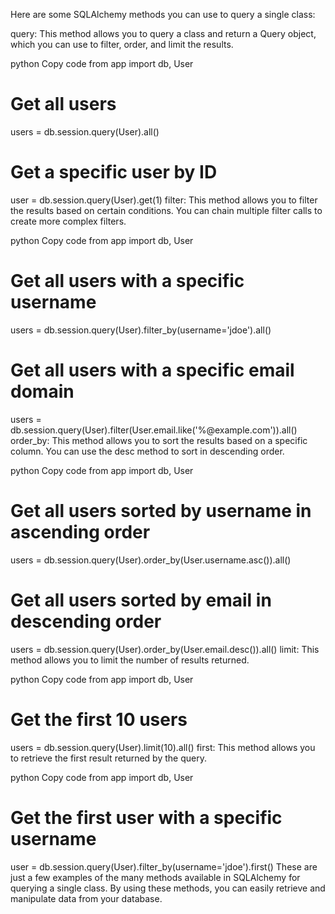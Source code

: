 Here are some SQLAlchemy methods you can use to query a single class:

query: This method allows you to query a class and return a Query object, which you can use to filter, order, and limit the results.

python
Copy code
from app import db, User

# Get all users
users = db.session.query(User).all()

# Get a specific user by ID
user = db.session.query(User).get(1)
filter: This method allows you to filter the results based on certain conditions. You can chain multiple filter calls to create more complex filters.

python
Copy code
from app import db, User

# Get all users with a specific username
users = db.session.query(User).filter_by(username='jdoe').all()

# Get all users with a specific email domain
users = db.session.query(User).filter(User.email.like('%@example.com')).all()
order_by: This method allows you to sort the results based on a specific column. You can use the desc method to sort in descending order.

python
Copy code
from app import db, User

# Get all users sorted by username in ascending order
users = db.session.query(User).order_by(User.username.asc()).all()

# Get all users sorted by email in descending order
users = db.session.query(User).order_by(User.email.desc()).all()
limit: This method allows you to limit the number of results returned.

python
Copy code
from app import db, User

# Get the first 10 users
users = db.session.query(User).limit(10).all()
first: This method allows you to retrieve the first result returned by the query.

python
Copy code
from app import db, User

# Get the first user with a specific username
user = db.session.query(User).filter_by(username='jdoe').first()
These are just a few examples of the many methods available in SQLAlchemy for querying a single class. By using these methods, you can easily retrieve and manipulate data from your database.





